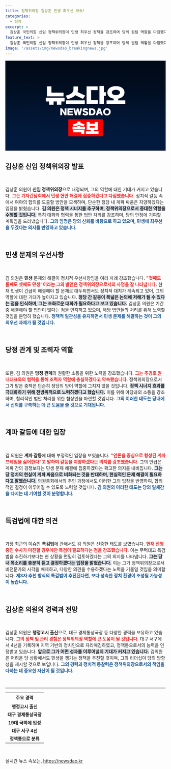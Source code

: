 ```yaml
---
title: 정책위의장 김상훈 민생 최우선 약속!
categories:
  - 정치
excerpt: >
  김상훈 국민의힘 신임 정책위의장이 민생 최우선 정책을 강조하며 당의 원팀 역할을 다짐했다. 그는 계파 갈등 불식과 야당과의 대화 재개를 통해 당면한 민생 현안 해결에 전념하겠다고 밝혀, 앞으로의 행보에 기대감이 모아진다.
feature_text: >
  김상훈 국민의힘 신임 정책위의장이 민생 최우선 정책을 강조하며 당의 원팀 역할을 다짐했다. 그는 계파 갈등 불식과 야당과의 대화 재개를 통해 당면한 민생 현안 해결에 전념하겠다고 밝혀, 앞으로의 행보에 기대감이 모아진다.
image: '/assets/img/newsdao_breakingnews.jpg'
---
```


<p><img src="/assets/img/newsdao_breakingnews.jpg" alt="flaretime 속보" /></p>

<h2 data-ke-size="size26">김상훈 신임 정책위의장 발표</h2>

<p data-ke-size="size16">&nbsp;</p>

<p>김상훈 의원이 <strong>신임 정책위의장</strong>으로 내정되며, 그의 역할에 대한 기대가 커지고 있습니다. <b><span style="color: #ee2323;">그는 기자간담회에서 민생 현안 해결에 집중하겠다고 다짐했습니다.</span></b> 정치적 갈등 속에서 여야의 합의를 도출할 방안을 모색하며, 단순한 정당 내 계파 싸움은 지양하겠다는 입장을 밝혔습니다. <b><span style="background-color: #21538527;">김 의원은 정책 시너지를 추구하며, 정책위의장으로서 중대한 역할을 수행할 것입니다.</span></b> 특히 대화와 협력을 통한 법안 처리를 강조하며, 당의 안정에 기여할 계획임을 드러냈습니다. <b><span style="color: #1a5490;">그의 임명은 당의 신뢰를 바탕으로 하고 있으며, 민생에 최우선을 두겠다는 의지를 반영하고 있습니다.</span></b></p>

<p data-ke-size="size16">&nbsp;</p>

<h2 data-ke-size="size26">민생 문제의 우선사항</h2>

<p data-ke-size="size16">&nbsp;</p>

<p>김 의원은 <strong>민생</strong> 문제의 해결이 정치적 우선사항임을 여러 차례 강조했습니다. <b><span style="color: #ee2323;">"첫째도 둘째도 셋째도 민생"이라는 그의 발언은 정책위의장으로서의 사명을 잘 나타냅니다.</span></b> 현재 민생이 긴급히 해결해야 할 문제로 대두되면서도 정치적 대치가 계속되고 있어, 그의 역할에 대한 기대가 높아지고 있습니다. <b><span style="background-color: #21538527;">정당 간 갈등이 폭넓은 논의에 저해가 될 수 있다는 점을 인식하며, 그는 조화로운 대화가 필요하다고 보고 있습니다.</span></b> 김상훈 의원은 기간 중 해결해야 할 법안이 많다는 점을 인지하고 있으며, 해당 법안들의 처리를 위해 노력할 것임을 분명히 했습니다. <b><span style="color: #1a5490;">정책적 일관성을 유지하면서 민생 문제를 해결하는 것이 그의 최우선 과제가 될 것입니다.</span></b></p>

<p data-ke-size="size16">&nbsp;</p>

<h2 data-ke-size="size26">당정 관계 및 조력자 역할</h2>

<p data-ke-size="size16">&nbsp;</p>

<p>또한, 김 의원은 <strong>당정 관계</strong>의 원활한 소통을 위한 노력을 강조했습니다. <b><span style="color: #ee2323;">그는 추경호 원내대표와의 협력을 통해 조력자 역할에 충실하겠다고 약속했습니다.</span></b> 정책위의장으로서 그가 맡은 중책은 단순히 정당의 방어 역할에 그치지 않을 것입니다. <b><span style="background-color: #21538527;">정책 시너지 효과를 극대화하기 위해 전방위적으로 노력하겠다고 했습니다.</span></b> 이를 위해 야당과의 소통을 강조하며, 합리적인 법안 처리를 위한 협상안을 마련할 것입니다. <b><span style="color: #1a5490;">그의 이러한 태도는 당내에서 신뢰를 구축하는 데 큰 도움을 줄 것으로 기대됩니다.</span></b></p>

<p data-ke-size="size16">&nbsp;</p>

<h2 data-ke-size="size26">계파 갈등에 대한 입장</h2>

<p data-ke-size="size16">&nbsp;</p>

<p>김 의원은 <strong>계파 갈등</strong>에 대해 부정적인 입장을 보였습니다. <b><span style="color: #ee2323;">"언론을 중심으로 형성된 계파 프레임을 싫어한다"고 말하며 갈등을 지양하겠다는 의지를 강조했습니다.</span></b> 그의 언급은 계파 간의 경쟁보다는 민생 문제 해결에 집중하겠다는 확고한 의지를 내비칩니다. <b><span style="background-color: #21538527;">그는 당 정치의 현실이 계파 싸움으로 비화되는 것을 반대하며, 현실적인 문제 해결이 필요하다고 말했습니다.</span></b> 의원총회에서의 추인 과정에서도 이러한 그의 입장을 반영하여, 합리적인 결정이 이루어질 수 있도록 노력할 것입니다. <b><span style="color: #1a5490;">김 의원의 이러한 태도는 당의 일체감을 다지는 데 기여할 것이 분명합니다.</span></b></p>

<p data-ke-size="size16">&nbsp;</p>

<h2 data-ke-size="size26">특검법에 대한 의견</h2>

<p data-ke-size="size16">&nbsp;</p>

<p>가장 최근의 이슈인 <strong>특검법</strong>에 관해서도 김 의원은 신중한 태도를 보였습니다. <b><span style="color: #ee2323;">현재 진행 중인 수사가 미진할 경우에만 특검이 필요하다는 점을 강조했습니다.</span></b> 이는 무턱대고 특검법을 추진하기보다는 현 상황을 면밀히 검토하겠다는 그의 의지를 나타냅니다. <b><span style="background-color: #21538527;">그는 당내 목소리를 충분히 듣고 결정하겠다는 입장을 밝혔습니다.</span></b> 이는 그가 정책위의장으로서 비전문가의 시각을 배제하고, 다양한 의견을 수용하겠다는 노력을 기울일 것임을 의미합니다. <b><span style="color: #1a5490;">제3자 추천 방식의 특검법이 추진된다면, 보다 성숙한 정치 환경이 조성될 가능성이 높습니다.</span></b></p>

<p data-ke-size="size16">&nbsp;</p>

<h2 data-ke-size="size26">김상훈 의원의 경력과 전망</h2>

<p data-ke-size="size16">&nbsp;</p>

<p>김상훈 의원은 <strong>행정고시 출신</strong>으로, 대구 경제통상국장 등 다양한 경력을 보유하고 있습니다. <b><span style="color: #ee2323;">그의 정책 및 관리 경험은 정책위의장 역할에 큰 도움이 될 것입니다.</span></b> 대구 서구에서 4선을 기록하며 지역 기반의 정치인으로 자리매김하였고, 정책통으로서의 능력을 인정받고 있습니다. <b><span style="background-color: #21538527;">앞으로 그가 어떤 성과를 이루어낼지 기대가 커지고 있습니다.</span></b> 김의원은 어려운 당 상황에서도 민생을 챙기는 정책을 추진할 것이며, 그의 리더십이 당의 방향성을 제시할 것으로 보입니다. <b><span style="color: #1a5490;">그의 경력과 정치적 통찰력은 정책위의장으로서의 책임을 다하는 데 중요한 자산이 될 것입니다.</span></b></p>

<p data-ke-size="size16">&nbsp;</p>

<hr />

<table style="border-collapse: collapse; width: 100%;">
    <tbody>
        <tr>
            <td style="text-align: center; height: 25px;"><b>주요 경력</b></td>
        </tr>
        <tr>
            <td style="text-align: center; height: 17px;"><b>행정고시 출신</b></td>
        </tr>
        <tr>
            <td style="text-align: center; height: 17px;"><b>대구 경제통상국장</b></td>
        </tr>
        <tr>
            <td style="text-align: center; height: 17px;"><b>19대 국회에 입성</b></td>
        </tr>
        <tr>
            <td style="text-align: center; height: 17px;"><b>대구 서구 4선</b></td>
        </tr>
        <tr>
            <td style="text-align: center; height: 17px;"><b>정책통으로 분류</b></td>
        </tr>
    </tbody>
</table>

<p data-ke-size="size16">&nbsp;</p>
실시간 뉴스 속보는, <a href="https://newsdao.kr" rel="dofollow">https://newsdao.kr</a>


